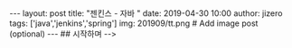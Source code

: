 <!-->
---
layout: post
title:  "젠킨스 - 자바 "
date:   2019-04-30 10:00
author: jizero
tags:	['java','jenkins','spring']
img:  201909/tt.png # Add image post (optional)
---


## 시작하며
-->